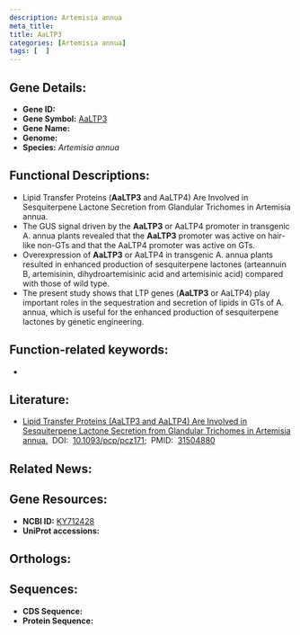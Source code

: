 ```yaml
---
description: Artemisia annua
meta_title:
title: AaLTP3
categories: [Artemisia annua]
tags: [  ]
---
```


## Gene Details:
- **Gene ID:** []()
- **Gene Symbol:** <u>AaLTP3</u>
- **Gene Name:** 
- **Genome:** []()
- **Species:** *Artemisia annua*

## Functional Descriptions:
   - Lipid Transfer Proteins (**AaLTP3** and AaLTP4) Are Involved in Sesquiterpene Lactone Secretion from Glandular Trichomes in Artemisia annua.
   - The GUS signal driven by the **AaLTP3** or AaLTP4 promoter in transgenic A. annua plants revealed that the **AaLTP3** promoter was active on hair-like non-GTs and that the AaLTP4 promoter was active on GTs.
   - Overexpression of **AaLTP3** or AaLTP4 in transgenic A. annua plants resulted in enhanced production of sesquiterpene lactones (arteannuin B, artemisinin, dihydroartemisinic acid and artemisinic acid) compared with those of wild type.
   - The present study shows that LTP genes (**AaLTP3** or AaLTP4) play important roles in the sequestration and secretion of lipids in GTs of A. annua, which is useful for the enhanced production of sesquiterpene lactones by genetic engineering.

## Function-related keywords:
   - [](/tags//)

## Literature:
   - [Lipid Transfer Proteins (AaLTP3 and AaLTP4) Are Involved in Sesquiterpene Lactone Secretion from Glandular Trichomes in Artemisia annua.](https://doi.org/10.1093/pcp/pcz171)&nbsp;&nbsp;DOI:&nbsp;&nbsp;[10.1093/pcp/pcz171](https://doi.org/10.1093/pcp/pcz171);&nbsp;&nbsp;PMID:&nbsp;&nbsp;[31504880](https://pubmed.ncbi.nlm.nih.gov/31504880/)

## Related News:

## Gene Resources:
- **NCBI ID:**  [KY712428](https://www.ncbi.nlm.nih.gov/gene/?term=KY712428)
- **UniProt accessions:**  [](https://www.uniprot.org/uniprotkb//entry)

## Orthologs:

## Sequences:
- **CDS Sequence:**
- **Protein Sequence:**
